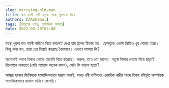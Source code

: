 ```yaml
---
slug: marrying-old-man
title: কম বয়সী নারী কর্তৃক বয়স্ক পুরুষকে বিয়ে
authors: [AAShemul]
tags: [শিমুলের দর্শন, সামাজিক সমস্যা]
date: 2022-05-20T05:00
---
```


<head>
    <link rel="apple-touch-icon" sizes="57x57" href="/icon/apple-icon-57x57.png" />
    <link rel="apple-touch-icon" sizes="60x60" href="/icon/apple-icon-60x60.png" />
    <link rel="apple-touch-icon" sizes="72x72" href="/icon/apple-icon-72x72.png" />
    <link rel="apple-touch-icon" sizes="76x76" href="/icon/apple-icon-76x76.png" />
    <link rel="apple-touch-icon" sizes="114x114" href="/icon/apple-icon-114x114.png" />
    <link rel="apple-touch-icon" sizes="120x120" href="/icon/apple-icon-120x120.png" />
    <link rel="apple-touch-icon" sizes="144x144" href="/icon/apple-icon-144x144.png" />
    <link rel="apple-touch-icon" sizes="152x152" href="/icon/apple-icon-152x152.png" />
    <link rel="apple-touch-icon" sizes="180x180" href="/icon/apple-icon-180x180.png" />
    <link rel="icon" type="image/png" sizes="192x192"  href="/icon/android-icon-192x192.png" />
    <link rel="icon" type="image/png" sizes="32x32" href="/icon/favicon-32x32.png" />
    <link rel="icon" type="image/png" sizes="96x96" href="/icon/favicon-96x96.png" />
    <link rel="icon" type="image/png" sizes="16x16" href="/icon/favicon-16x16.png" />
    <link rel="manifest" href="/manifest.json" />
    <meta name="msapplication-TileColor" content="#ffffff" />
    <meta name="msapplication-TileImage" content="/icon/ms-icon-144x144.png" />
</head>

বয়স্ক পুরুষ কম বয়সী নারীকে বিয়ে করলেই দেখা যায় ট্রলের স্বীকার হয়। ফেসবুকে একটা ভিডিও খুব শেয়ার হচ্ছে। কিন্তু কথা
হল, তারা তো বিয়েই করেছে বৈধভাবে। এখানে সমস্যা কি?
<!--truncate-->

অনেকেই বলবে টাকার লোভে মেয়েটা বিয়ে করেছে। করুক, তাও তো ভালো। নতুবা টাকার লোভে বিয়ে ছাড়াই রিলেশনে থাকতো (যেটা সমাজে
অনেক কমন), সেটা কি ভালো হতো?

আমরা হালাল জিনিসকে সামাজিকভাবে হারাম বানাই, অথচ ধনী ব্যক্তিদের একাধিক নারীর সাথে বিবাহ বহির্ভূত সম্পর্ককে সামাজিকভাবে
হালাল বানিয়ে ফেলছি।